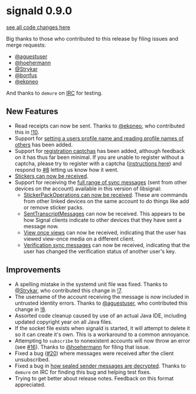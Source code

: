# signald 0.9.0

[see all code changes here](https://gitlab.com/signald/signald/-/compare/0.8.1...0.9.0)

Big thanks to those who contributed to this release by filing issues and merge requests:
* [@aguestuser](https://gitlab.com/aguestuser)
* [@hoehermann](https://gitlab.com/hoehermann)
* [@Strykar](https://gitlab.com/Strykar)
* [@bonfus](https://gitlab.com/bonfus)
* [@ekpneo](https://gitlab.com/ekpneo)

And thanks to `demure` on [IRC](https://signald.org/articles/IRC/) for testing.

## New Features
* Read receipts can now be sent. Thanks to [@ekpneo](https://gitlab.com/ekpneo), who contributed this
in [!10](https://gitlab.com/signald/signald/-/merge_requests/10).
* Support for [setting a users profile name and reading profile names of others](https://gitlab.com/signald/signald/-/merge_requests/6)
has been added.
* Support for [registration captchas](https://gitlab.com/signald/signald/-/commit/d1591adf59ce5fa77f39d3850066c1e374ad2e06) has been added,
although feedback on it has thus far been minimal. If you are unable to register without a captcha, please try to register
with a captcha ([instructions here](https://gitlab.com/signald/signald/issues/8#note_230856982)) and respond to [#8](https://gitlab.com/signald/signald/issues/8)
letting us know how it went. 
* [Stickers can now be received](https://gitlab.com/signald/signald/-/blob/84374330a5a020196ac64670ba546bdb16206b0d/src/main/java/io/finn/signald/JsonSticker.java).
* Support for receiving the [full range of sync messages](https://gitlab.com/signald/signald/-/commit/2b9a92d39cef17aac27007b2d689856467709fc4)
 (sent from other devices on the account) available in this version of libsignal:
  * [StickerPackOperations can now be received](https://gitlab.com/signald/signald/-/blob/84374330a5a020196ac64670ba546bdb16206b0d/src/main/java/io/finn/signald/JsonStickerPackOperationMessage.java).
  These are commands from other linked devices on the same account to do things like add or remove sticker packs.
  * [SentTranscriptMessages](https://gitlab.com/signald/signald/-/blob/84374330a5a020196ac64670ba546bdb16206b0d/src/main/java/io/finn/signald/JsonSentTranscriptMessage.java)
  can now be received. This appears to be how Signal clients indicate to other devices that they have sent a message now.
  * [View once views](https://gitlab.com/signald/signald/-/blob/84374330a5a020196ac64670ba546bdb16206b0d/src/main/java/io/finn/signald/JsonViewOnceOpenMessage.java)
  can now be received, indicating that the user has viewed view-once media on a different client.
  * [Verification sync messages](https://gitlab.com/signald/signald/-/blob/84374330a5a020196ac64670ba546bdb16206b0d/src/main/java/io/finn/signald/JsonVerifiedMessage.java)
  can now be received, indicating that the user has changed the verification status of another user's key.


## Improvements
* A spelling mistake in the systemd unit file was fixed. Thanks to [@Strykar](https://gitlab.com/Strykar), who contributed this change in
[!7](https://gitlab.com/signald/signald/-/merge_requests/7).
* The username of the account receiving the message is now included in untrusted identity errors.
Thanks to [@aguestuser](https://gitlab.com/aguestuser), who contributed this change in [!8](https://gitlab.com/signald/signald/-/merge_requests/8).
* Assorted code cleanup caused by use of an actual Java IDE, including updated copyright year on all Java files.
* If the socket file exists when signald is started, it will attempt to delete it so it can create it's own.
This is a workaround to a common annoyance.
* Attempting to `subscribe` to nonexistent accounts will now throw an error (see [#16](https://gitlab.com/signald/signald/issues/16)).
Thanks to [@hoehermann](https://gitlab.com/hoehermann) for filing that issue.
* Fixed a bug ([#20](https://gitlab.com/signald/signald/issues/20)) where messages were received after the client unsubscribed.
* Fixed a bug in [how sealed sender messages are decrypted](https://gitlab.com/signald/signald/-/commit/d2bd09f33173e83362e5174b284eb5431dae71ac). Thanks to `demure` on IRC for finding this bug and helping test fixes.
* Trying to get better about release notes. Feedback on this format appreciated.